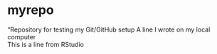 # myrepo
“Repository for testing my Git/GitHub setup
A line I wrote on my local computer  
This is a line from RStudio